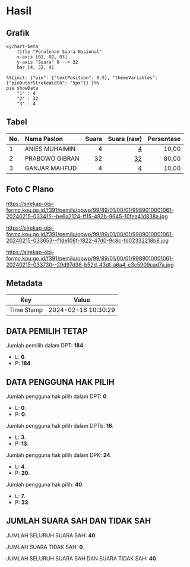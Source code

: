 # Hasil

## Grafik

```mermaid
xychart-beta
    title "Perolehan Suara Nasional"
    x-axis [01, 02, 03]
    y-axis "Suara" 0 --> 32
    bar [4, 32, 4]
```

```mermaid
%%{init: {"pie": {"textPosition": 0.5}, "themeVariables": {"pieOuterStrokeWidth": "5px"}} }%%
pie showData
    "1" : 4
    "2" : 32
    "3" : 4
```

## Tabel

| No. | Nama Paslon    | Suara | Suara (raw) | Persentase |
|:--- |:-------------- | -----:| -----------:| ----------:|
| 1   | ANIES MUHAIMIN | 4     | [4][p-1]    | 10,00      |
| 2   | PRABOWO GIBRAN | 32    | [32][p-2]   | 80,00      |
| 3   | GANJAR MAHFUD  | 4     | [4][p-3]    | 10,00      |


[p-1]: https://github.com/gigit-pemilu/pemilu-2024/blob/main/pilpres/hitung-suara/sub/99-luar-negeri/sub/89-penang-malaysia/sub/01-penang-malaysia/sub/0001-penang-malaysia/sub/061-ksk-046/sub/paslon-1.txt
[p-2]: https://github.com/gigit-pemilu/pemilu-2024/blob/main/pilpres/hitung-suara/sub/99-luar-negeri/sub/89-penang-malaysia/sub/01-penang-malaysia/sub/0001-penang-malaysia/sub/061-ksk-046/sub/paslon-2.txt
[p-3]: https://github.com/gigit-pemilu/pemilu-2024/blob/main/pilpres/hitung-suara/sub/99-luar-negeri/sub/89-penang-malaysia/sub/01-penang-malaysia/sub/0001-penang-malaysia/sub/061-ksk-046/sub/paslon-3.txt

## Foto C Plano

https://sirekap-obj-formc.kpu.go.id/f391/pemilu/ppwp/99/89/01/00/01/9989010001061-20240215-033415--be6a2124-ff15-492b-9645-10fea41d838a.jpg

https://sirekap-obj-formc.kpu.go.id/f391/pemilu/ppwp/99/89/01/00/01/9989010001061-20240215-033653--f1de108f-1822-47d0-9c8c-fd02332218b8.jpg

https://sirekap-obj-formc.kpu.go.id/f391/pemilu/ppwp/99/89/01/00/01/9989010001061-20240215-033730--29d97d38-b52d-43df-a6a4-c3c5909cad7a.jpg


## Metadata

| Key        | Value               |
| ---------- | ------------------- |
| Time Stamp | 2024-02-16 10:30:29 |


## DATA PEMILIH TETAP

Jumlah pemilih dalam DPT: **184**.
 * L: **0**.
 * P: **184**.

## DATA PENGGUNA HAK PILIH

Jumlah pengguna hak pilih dalam DPT: **0**.
 * L: **0**.
 * P: **0**.

Jumlah pengguna hak pilih dalam DPTb: **16**.
 * L: **3**.
 * P: **13**.

Jumlah pengguna hak pilih dalam DPK: **24**.
 * L: **4**.
 * P: **20**.

Jumlah pengguna hak pilih: **40**.
 * L: **7**.
 * P: **33**.

## JUMLAH SUARA SAH DAN TIDAK SAH

JUMLAH SELURUH SUARA SAH: **40**.

JUMLAH SUARA TIDAK SAH: **0**.

JUMLAH SELURUH SUARA SAH DAN SUARA TIDAK SAH: **40**.


